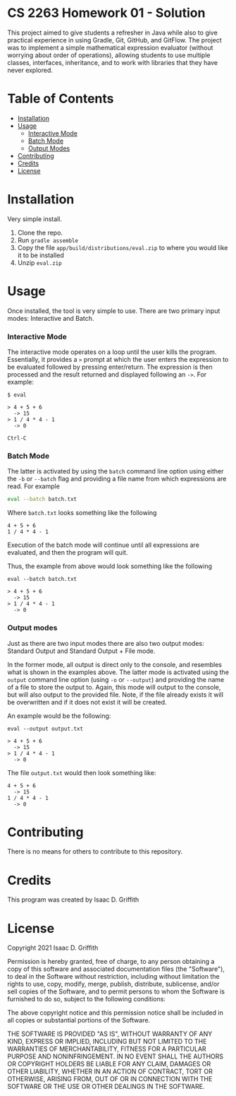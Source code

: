 # CS 2263 Homework 01 - Solution

This project aimed to give students a refresher in Java while also to give practical experience in using Gradle, Git, GitHub, and GitFlow.
The project was to implement a simple mathematical expression evaluator (without worrying about order of operations), allowing students to
use multiple classes, interfaces, inheritance, and to work with libraries that they have never explored.

# Table of Contents

* [Installation](#installation)
* [Usage](#usage)
  - [Interactive Mode](#interactive-mode)
  - [Batch Mode](#batch-mode)
  - [Output Modes](#output-modes)
* [Contributing](#contributing)
* [Credits](#credits)
* [License](#license)

# Installation

Very simple install.

1. Clone the repo.
2. Run `gradle assemble`
3. Copy the file `app/build/distributions/eval.zip` to where you would like it to be installed
4. Unzip `eval.zip`

# Usage

Once installed, the tool is very simple to use. There are two primary input modes: Interactive and Batch.

### Interactive Mode
The interactive mode operates on a loop until the user kills the program. Essentially, it provides a `>` prompt at which the user enters the
expression to be evaluated followed by pressing enter/return. The expression is then processed and the result returned and displayed following an `->`.
For example:

```
$ eval

> 4 + 5 + 6
  -> 15
> 1 / 4 * 4 - 1
  -> 0
  
Ctrl-C
```

### Batch Mode
The latter is activated by using the `batch` command line option using either the `-b` or `--batch` flag and providing a file name from which expressions are read. For example

```bash
eval --batch batch.txt
```

Where `batch.txt` looks something like the following

```
4 + 5 + 6
1 / 4 * 4 - 1
```

Execution of the batch mode will continue until all expressions are evaluated, and then the program will quit.

Thus, the example from above would look something like the following

```
eval --batch batch.txt

> 4 + 5 + 6
  -> 15
> 1 / 4 * 4 - 1
  -> 0
```

### Output modes

Just as there are two input modes there are also two output modes: Standard Output and Standard Output + File mode.

In the former mode, all output is direct only to the console, and resembles what is shown in the examples above. The latter
mode is activated using the `output` command line option (using `-o` or `--output`) and providing the name of a file to store the output to. Again, this
mode will output to the console, but will also output to the provided file. Note, if the file already exists it will be overwritten
and if it does not exist it will be created.

An example would be the following:

```
eval --output output.txt

> 4 + 5 + 6
  -> 15
> 1 / 4 * 4 - 1
  -> 0
```

The file `output.txt` would then look something like:

```
4 + 5 + 6
  -> 15
1 / 4 * 4 - 1
  -> 0
```

# Contributing

There is no means for others to contribute to this repository.

# Credits

This program was created by Isaac D. Griffith

# License

Copyright 2021 Isaac D. Griffith

Permission is hereby granted, free of charge, to any person obtaining a copy of this software and associated
documentation files (the "Software"), to deal in the Software without restriction, including without limitation the
rights to use, copy, modify, merge, publish, distribute, sublicense, and/or sell copies of the Software, and to permit
persons to whom the Software is furnished to do so, subject to the following conditions:

The above copyright notice and this permission notice shall be included in all copies or substantial portions of the
Software.

THE SOFTWARE IS PROVIDED "AS IS", WITHOUT WARRANTY OF ANY KIND, EXPRESS OR IMPLIED, INCLUDING BUT NOT LIMITED TO THE
WARRANTIES OF MERCHANTABILITY, FITNESS FOR A PARTICULAR PURPOSE AND NONINFRINGEMENT. IN NO EVENT SHALL THE AUTHORS OR
COPYRIGHT HOLDERS BE LIABLE FOR ANY CLAIM, DAMAGES OR OTHER LIABILITY, WHETHER IN AN ACTION OF CONTRACT, TORT OR
OTHERWISE, ARISING FROM, OUT OF OR IN CONNECTION WITH THE SOFTWARE OR THE USE OR OTHER DEALINGS IN THE SOFTWARE.